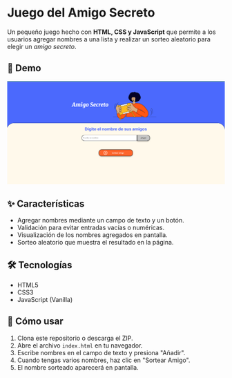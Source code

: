 # Juego del Amigo Secreto

Un pequeño juego hecho con **HTML, CSS y JavaScript** que permite a los usuarios agregar nombres a una lista y realizar un sorteo aleatorio para elegir un *amigo secreto*.

## 🚀 Demo
![Captura de pantalla](P1.png)

## ✨ Características
- Agregar nombres mediante un campo de texto y un botón.
- Validación para evitar entradas vacías o numéricas.
- Visualización de los nombres agregados en pantalla.
- Sorteo aleatorio que muestra el resultado en la página.

## 🛠️ Tecnologías
- HTML5
- CSS3
- JavaScript (Vanilla)

## 📌 Cómo usar
1. Clona este repositorio o descarga el ZIP.
2. Abre el archivo `index.html` en tu navegador.
3. Escribe nombres en el campo de texto y presiona "Añadir".
4. Cuando tengas varios nombres, haz clic en "Sortear Amigo".
5. El nombre sorteado aparecerá en pantalla.
